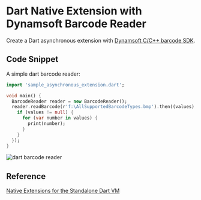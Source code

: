 # Dart Native Extension with Dynamsoft Barcode Reader
Create a Dart asynchronous extension with [Dynamsoft C/C++ barcode SDK][2].

## Code Snippet
A simple dart barcode reader:

```Dart
import 'sample_asynchronous_extension.dart';

void main() {
  BarcodeReader reader = new BarcodeReader();
  reader.readBarcode(r'f:\AllSupportedBarcodeTypes.bmp').then((values) {
    if (values != null) {
      for (var number in values) {
        print(number);
      }
    }
  });
}

```

![dart barcode reader](http://www.codepool.biz/wp-content/uploads/2017/01/dart-console-barcode-reader.PNG)

## Reference
[Native Extensions for the Standalone Dart VM][1]

[1]:https://www.dartlang.org/articles/dart-vm/native-extensions
[2]:http://www.dynamsoft.com/Products/dynamsoft-webcam-sdk.aspx
